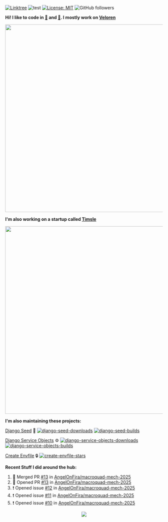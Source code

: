 [![Linktree](https://img.shields.io/badge/linktree-1de9b6?style=for-the-badge&logo=linktree&logoColor=white)](https://linktr.ee/angelonfira)
![test](https://hits.seeyoufarm.com/api/count/incr/badge.svg?url=https://github.com/AngelOnFira)
[![License: MIT](https://img.shields.io/badge/License-MIT-yellow.svg)](https://opensource.org/licenses/MIT)
![GitHub followers](https://img.shields.io/github/followers/angelonfira?style=social)

**Hi! I like to code in [:crab:](https://www.rust-lang.org/) and [:snake:](https://www.python.org/). I mostly work on [Veloren](https://veloren.net)**

<p align="center">
  <img width="600" src="https://media.discordapp.net/attachments/444005079410802699/730566298073038949/rsz_5f0656b6aa176.png">
</p>

**I'm also working on a startup called [Timsle](https://timsle.com)**

<p align="center">
  <img width="600" src="https://media.discordapp.net/attachments/444005079410802699/730566842674053130/rsz_5f0657242abb4.png">
</p>

**I'm also maintaining these projects:**

[Django Seed](https://github.com/Brobin/django-seed)
:seedling:
[![django-seed-downloads](https://pepy.tech/badge/django-seed)](https://pepy.tech/project/django-seed)
[![django-seed-builds](https://github.com/Brobin/django-seed/workflows/Test/badge.svg)](https://github.com/Brobin/django-seed)

[Django Service Objects](https://github.com/mixxorz/django-service-objects)
:gear:
[![django-service-objects-downloads](https://pepy.tech/badge/django-service-objects)](https://pepy.tech/project/django-service-objects)
[![django-service-objects-builds](https://github.com/mixxorz/django-service-objects/actions/workflows/test.yml/badge.svg)](https://github.com/mixxorz/django-service-objects/actions/workflows/test.yml)

[Create Envfile](https://github.com/SpicyPizza/create-envfile)
:lock:
[![create-envfile-stars](https://img.shields.io/github/stars/SpicyPizza/create-envfile?style=social)](https://github.com/SpicyPizza/create-envfile)

**Recent Stuff I did around the hub:**

<!--START_SECTION:activity-->
1. 🎉 Merged PR [#13](https://github.com/AngelOnFira/macroquad-mech-2025/pull/13) in [AngelOnFira/macroquad-mech-2025](https://github.com/AngelOnFira/macroquad-mech-2025)
2. 💪 Opened PR [#13](https://github.com/AngelOnFira/macroquad-mech-2025/pull/13) in [AngelOnFira/macroquad-mech-2025](https://github.com/AngelOnFira/macroquad-mech-2025)
3. ❗ Opened issue [#12](https://github.com/AngelOnFira/macroquad-mech-2025/issues/12) in [AngelOnFira/macroquad-mech-2025](https://github.com/AngelOnFira/macroquad-mech-2025)
4. ❗ Opened issue [#11](https://github.com/AngelOnFira/macroquad-mech-2025/issues/11) in [AngelOnFira/macroquad-mech-2025](https://github.com/AngelOnFira/macroquad-mech-2025)
5. ❗ Opened issue [#10](https://github.com/AngelOnFira/macroquad-mech-2025/issues/10) in [AngelOnFira/macroquad-mech-2025](https://github.com/AngelOnFira/macroquad-mech-2025)
<!--END_SECTION:activity-->

<p align="center">
  <img src="https://github-profile-trophy.vercel.app/?username=angelonfira&column=4&theme=nord&margin-w=15&margin-h=15">
</p>
